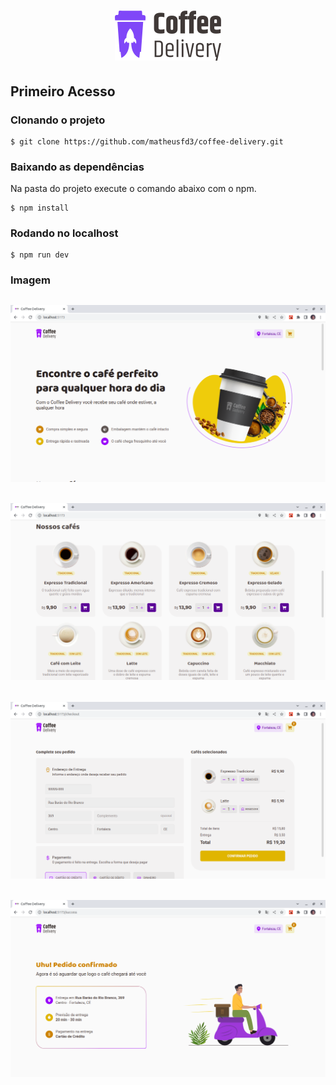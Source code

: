 <h1 align="center">
  <img alt="" title="logo" src="src/assets/logo-coffee-delivery.svg"  />
</h1>

## Primeiro Acesso
### Clonando o projeto
```
$ git clone https://github.com/matheusfd3/coffee-delivery.git
```
### Baixando as dependências
Na pasta do projeto execute o comando abaixo com o npm.
```
$ npm install
```
### Rodando no localhost
```
$ npm run dev
```
### **Imagem**
<h2 align="center">
  <img alt="" src=".github/home.png" />
</h2>
<h2 align="center">
  <img alt="" src=".github/coffee-menu.png" />
</h2>
<h2 align="center">
  <img alt="" src=".github/checkout.png" />
</h2>
<h2 align="center">
  <img alt="" src=".github/success.png" />
</h2>